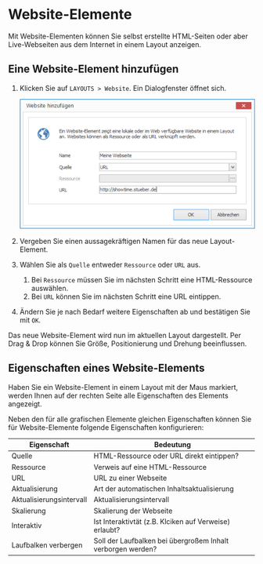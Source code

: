 # Website-Elemente

Mit Website-Elementen können Sie selbst erstellte HTML-Seiten oder aber Live-Webseiten aus dem Internet in einem Layout anzeigen. 

## Eine Website-Element hinzufügen

1. Klicken Sie auf `LAYOUTS > Website`. Ein Dialogfenster öffnet sich.

   ![Eine Website-Element hinzufügen](../../../images/create-website-element.png)

3. Vergeben Sie einen aussagekräftigen Namen für das neue Layout-Element.

4. Wählen Sie als `Quelle` entweder `Ressource` oder `URL` aus.

   1. Bei `Ressource` müssen Sie im nächsten Schritt eine HTML-Ressource auswählen.
   2. Bei `URL` können Sie im nächsten Schritt eine URL eintippen.

5.  Ändern Sie je nach Bedarf weitere Eigenschaften ab und bestätigen Sie mit `OK`.

Das neue Website-Element wird nun im aktuellen Layout dargestellt. Per Drag & Drop können Sie Größe, Positionierung und Drehung beeinflussen.

## Eigenschaften eines Website-Elements

Haben Sie ein Website-Element in einem Layout mit der Maus markiert, werden Ihnen auf der rechten Seite alle Eigenschaften des Elements angezeigt.

Neben den für alle grafischen Elemente gleichen Eigenschaften können Sie für Website-Elemente folgende Eigenschaften konfigurieren:

Eigenschaft              | Bedeutung
------------------------ | ---------
Quelle                   | HTML-Ressource oder URL direkt eintippen?
Ressource                | Verweis auf eine HTML-Ressource
URL                      | URL zu einer Webseite
Aktualisierung           | Art der automatischen Inhaltsaktualisierung
Aktualisierungsintervall | Aktualisierungsintervall
Skalierung               | Skalierung der Webseite
Interaktiv               | Ist Interaktivtät (z.B. Klciken auf Verweise) erlaubt?
Laufbalken verbergen     | Soll der Laufbalken bei übergroßem Inhalt verborgen werden?